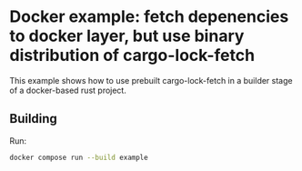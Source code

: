 # Docker example: fetch depenencies to docker layer, but use binary distribution of cargo-lock-fetch

This example shows how to use prebuilt cargo-lock-fetch in a builder stage of a docker-based rust
project.

## Building

Run:

```sh
docker compose run --build example
```
